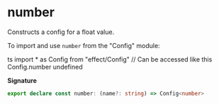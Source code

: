 # number

Constructs a config for a float value.

To import and use `number` from the "Config" module:

ts
import \* as Config from "effect/Config"
// Can be accessed like this
Config.number
undefined

**Signature**

```ts
export declare const number: (name?: string) => Config<number>
```
